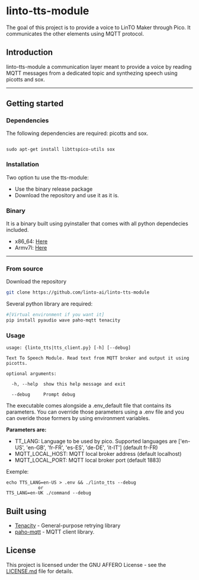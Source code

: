 # linto-tts-module

The goal of this project is to provide a voice to LinTO Maker through Pico.
It communicates the other elements using MQTT protocol.

## Introduction
linto-tts-module a communication layer meant to provide a voice by reading MQTT messages 
from a dedicated topic and synthezing speech using picotts and sox.

-----

## Getting started

### Dependencies

The following dependencies are required: picotts and sox.

```

sudo apt-get install libttspico-utils sox
```

### Installation
Two option tu use the tts-module:
* Use the binary release package
* Download the repository and use it as it is.

### Binary
It is a binary built using pyinstaller that comes with all python dependecies included.
* x86_64: [Here]()
* Armv7l: [Here]()

-----

### From source
Download the repository
```bash
git clone https://github.com/linto-ai/linto-tts-module
```
Several python library are required:
```bash
#[Virtual environment if you want it]
pip install pyaudio wave paho-mqtt tenacity
```

### Usage

```
usage: {linto_tts|tts_client.py} [-h] [--debug]

Text To Speech Module. Read text from MQTT broker and output it using picotts.

optional arguments:

  -h, --help  show this help message and exit

  --debug     Prompt debug

```

The executable comes alongside a .env_default file that contains its parameters.
You can override those parameters using a .env file and you can overide those formers by using environment variables.

**Parameters are:**
* TT_LANG: Language to be used by pico. Supported languages are ['en-US', 'en-GB', 'fr-FR', 'es-ES', 'de-DE', 'it-IT'] (default fr-FR)
* MQTT_LOCAL_HOST: MQTT local broker address (default localhost)
* MQTT_LOCAL_PORT: MQTT local broker port (default 1883)

Exemple:
```
echo TTS_LANG=en-US > .env && ./linto_tts --debug
            or
TTS_LANG=en-UK ./command --debug
```

## Built using

* [Tenacity](https://github.com/jd/tenacity) - General-purpose retrying library
* [paho-mqtt](https://pypi.org/project/paho-mqtt/) - MQTT client library.


## License

This project is licensed under the GNU AFFERO License - see the [LICENSE.md](LICENSE.md) file for details.

